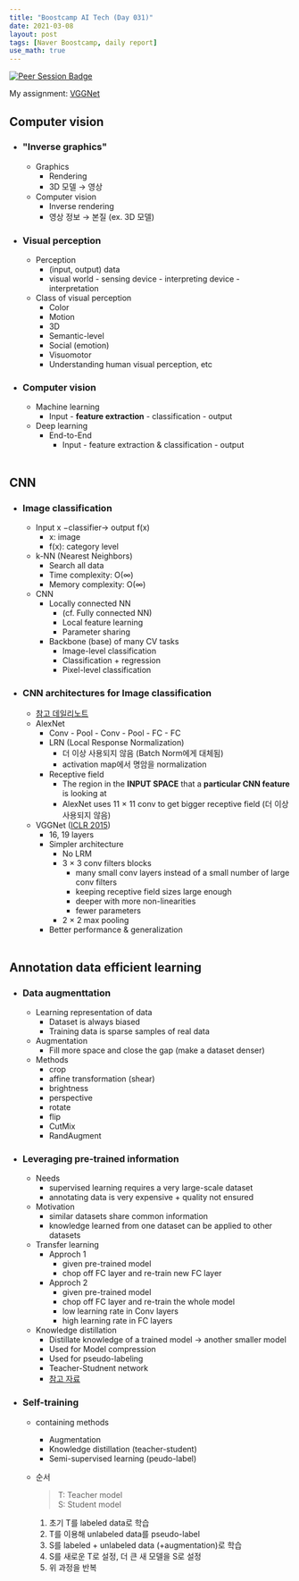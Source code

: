 ```yaml
---
title: "Boostcamp AI Tech (Day 031)"
date: 2021-03-08
layout: post
tags: [Naver Boostcamp, daily report]
use_math: true
---
```


[![Peer Session Badge](https://img.shields.io/badge/Peer%20Session-CC527A?style=flat)](../peer_session/day031.html)

My assignment: [VGGNet](
https://colab.research.google.com/drive/1gV9GIH3v7sLruYXiN6c8R_0amIw5tzSh?usp=sharing)

## Computer vision
* ### "Inverse graphics"
    * Graphics
        * Rendering
        * 3D 모델 $\rightarrow$ 영상
    * Computer vision
        * Inverse rendering
        * 영상 정보 $\rightarrow$ 본질 (ex. 3D 모델)
* ### Visual perception
    * Perception
        * (input, output) data
        * visual world - sensing device - interpreting device - interpretation
    * Class of visual perception
        * Color
        * Motion
        * 3D
        * Semantic-level
        * Social (emotion)
        * Visuomotor
        * Understanding human visual perception, etc
* ### Computer vision
    * Machine learning
        * Input - **feature extraction** - classification - output
    * Deep learning
        * End-to-End
            * Input - feature extraction & classification - output
<br><br>

## CNN
* ### Image classification
    * Input x $-$classifier$\rightarrow$ output f(x)
        * x: image
        * f(x): category level
    * k-NN (Nearest Neighbors)
        * Search all data
        * Time complexity: O($\infty$)
        * Memory complexity: O($\infty$)
    * CNN
        * Locally connected NN
            * (cf. Fully connected NN)
            * Local feature learning
            * Parameter sharing
        * Backbone (base) of many CV tasks
            * Image-level classification
            * Classification + regression
            * Pixel-level classification
* ### CNN architectures for Image classification
    * [참고 데일리노트](./2021-02-03-boostcamp_013.md)
    * AlexNet
        * Conv - Pool - Conv - Pool - FC - FC
        * LRN (Local Response Normalization)
            * 더 이상 사용되지 않음 (Batch Norm에게 대체됨)
            * activation map에서 명암을 normalization
        * Receptive field
            * The region in the **INPUT SPACE** that a **particular CNN feature** is looking at
            * AlexNet uses 11 $\times$ 11 conv to get bigger receptive field (더 이상 사용되지 않음)
    * VGGNet ([ICLR 2015](https://arxiv.org/pdf/1409.1556.pdf))
        * 16, 19 layers
        * Simpler architecture
            * No LRM
            * 3 $\times$ 3 conv filters blocks
                * many small conv layers instead of a small number of large conv filters
                * keeping receptive field sizes large enough
                * deeper with more non-linearities
                * fewer parameters
            * 2 $\times$ 2 max pooling
        * Better performance & generalization
<br><br>

## Annotation data efficient learning
* ### Data augmenttation
    * Learning representation of data
        * Dataset is always biased
        * Training data is sparse samples of real data
    * Augmentation
        * Fill more space and close the gap (make a dataset denser)
    * Methods
        * crop
        * affine transformation (shear)
        * brightness
        * perspective
        * rotate
        * flip
        * CutMix
        * RandAugment
* ### Leveraging pre-trained information
    * Needs
        * supervised learning requires a very large-scale dataset
        * annotating data is very expensive + quality not ensured
    * Motivation
        * similar datasets share common information
        * knowledge learned from one dataset can be applied to other datasets
    * Transfer learning
        * Approch 1
            * given pre-trained model
            * chop off FC layer and re-train new FC layer
        * Approch 2
            * given pre-trained model
            * chop off FC layer and re-train the whole model
            * low learning rate in Conv layers
            * high learning rate in FC layers
    * Knowledge distillation
        * Distillate knowledge of a trained model $\rightarrow$ another smaller model
        * Used for Model compression
        * Used for pseudo-labeling
        * Teacher-Studnent network
        * [참고 자료](https://light-tree.tistory.com/196)
* ### Self-training
    * containing methods
        * Augmentation
        * Knowledge distillation (teacher-student)
        * Semi-supervised learning (peudo-label)
    * 순서
        > T: Teacher model \
        > S: Student model

        1. 초기 T를 labeled data로 학습
        2. T를 이용해 unlabeled data를 pseudo-label
        3. S를 labeled + unlabeled data (+augmentation)로 학습
        4. S를 새로운 T로 설정, 더 큰 새 모델을 S로 설정
        5. 위 과정을 반복
<br><br>